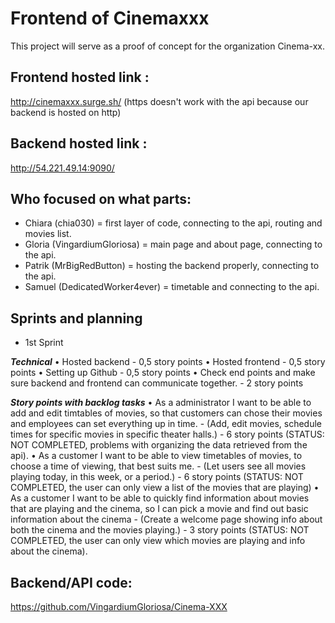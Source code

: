 # Frontend of Cinemaxxx
This project will serve as a proof of concept for the organization Cinema-xx.


## Frontend hosted link : 
http://cinemaxxx.surge.sh/ (https doesn't work with the api because our backend is hosted on http)
 
 
## Backend hosted link : 
http://54.221.49.14:9090/


## Who focused on what parts:
- Chiara (chia030) = first layer of code, connecting to the api, routing and movies list.
- Gloria (VingardiumGloriosa) = main page and about page, connecting to the api.
- Patrik (MrBigRedButton) = hosting the backend properly, connecting to the api.
- Samuel (DedicatedWorker4ever) = timetable and connecting to the api.


## Sprints and planning
 - 1st Sprint

***Technical***
•    Hosted backend - 0,5 story points
•    Hosted frontend - 0,5 story points
•    Setting up Github - 0,5 story points
•    Check end points and make sure backend and frontend can communicate together. - 2 story points

***Story points with backlog tasks***
•    As a administrator I want to be able to add and edit timtables of movies, so that customers can chose their movies and employees can set everything up in time. - (Add, edit movies, schedule times for specific movies in specific theater halls.) - 6 story points (STATUS: NOT COMPLETED, problems with organizing the data retrieved from the api).
•    As a customer I want to be able to view timetables of movies, to choose a time of viewing, that best suits me. - (Let users see all movies playing today, in this week, or a period.) - 6 story points  (STATUS: NOT COMPLETED, the user can only view a list of the movies that are playing)
•    As a customer I want to be able to quickly find information about movies that are playing and the cinema, so I can pick a movie and find out basic information about the cinema - (Create a welcome page showing info about both the cinema and the movies playing.) - 3 story points (STATUS: NOT COMPLETED, the user can only view which movies are playing and info about the cinema).


## Backend/API code: 
https://github.com/VingardiumGloriosa/Cinema-XXX

